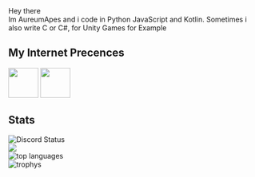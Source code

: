 <div>
Hey there <br>
Im AureumApes and i code in Python JavaScript and Kotlin.
Sometimes i also write C or C#, for Unity Games for Example

## My Internet Precences
<span>
<a href="https://discord.com/users/608920482284306434"><img height="60" width="60" src="https://cdn.jsdelivr.net/npm/simple-icons@v4/icons/discord.svg"/></a>
 <a href="https://www.reddit.com/user/AureumApes"><img height="60" width="60" src="https://cdn.jsdelivr.net/npm/simple-icons@4.22.0/icons/reddit.svg"></a>
</span>

## Stats
![Discord Status](https://discord.c99.nl/widget/theme-4/608920482284306434.png)<br>
![](https://github-readme-stats.vercel.app/api?username=AureumApes&show_icons=true&count_private=true&theme=radical)<br>
<img alt="top languages" src="https://github-readme-stats.vercel.app/api/top-langs/?username=AureumApes&theme=radical"><br>
<img alt="trophys" src="https://github-profile-trophy.vercel.app/?username=AureumApes&theme=radical">

